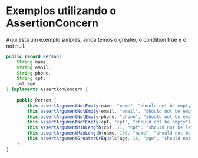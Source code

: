 # Exemplos utilizando o AssertionConcern
Aqui está um exemplo simples, ainda temos o greater, o condition true e o not null.
```java
public record Person(
    String name,
    String email,
    String phone,
    String cpf,
    int age
) implements AssertionConcern {
    
    public Person {
        this.assertArgumentNotEmpty(name, "name", "should not be empty");
        this.assertArgumentNotEmpty(email, "email", "should not be empty");
        this.assertArgumentNotEmpty(phone, "phone", "should not be empty");
        this.assertArgumentNotEmpty(cpf, "cpf", "should not be empty");
        this.assertArgumentMinLength(cpf, 11, "cpf", "should not be less than 11 characters");
        this.assertArgumentMaxLength(name, 100, "name", "should not be greater than 100 characters");
        this.assertArgumentGreaterOrEquals(age, 18, "age", "should not be less than 18 years");
    }
}
```